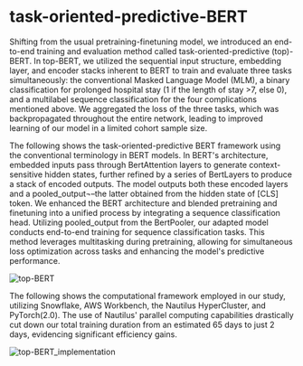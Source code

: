 # task-oriented-predictive-BERT
Shifting from the usual pretraining-finetuning model, we introduced an end-to-end training and evaluation method called task-oriented-predictive (top)-BERT. In top-BERT, we utilized the sequential input structure, embedding layer, and encoder stacks inherent to BERT to train and evaluate three tasks simultaneously: the conventional Masked Language Model (MLM), a binary classification for prolonged hospital stay (1 if the length of stay >7, else 0), and a multilabel sequence classification for the four complications mentioned above. We aggregated the loss of the three tasks, which was backpropagated throughout the entire network, leading to improved learning of our model in a limited cohort sample size. 

The following shows the task-oriented-predictive BERT framework using the conventional terminology in BERT models. In BERT's architecture, embedded inputs pass through BertAttention layers to generate context-sensitive hidden states, further refined by a series of BertLayers to produce a stack of encoded outputs. The model outputs both these encoded layers and a pooled_output¬–the latter obtained from the hidden state of [CLS] token. We enhanced the BERT architecture and blended pretraining and finetuning into a unified process by integrating a sequence classification head. Utilizing pooled_output from the BertPooler, our adapted model conducts end-to-end training for sequence classification tasks. This method leverages multitasking during pretraining, allowing for simultaneous loss optimization across tasks and enhancing the model's predictive performance.

![top-BERT](https://github.com/hikf3/task-oriented-predictive-BERT/assets/72622960/8ac1b57f-5347-4a89-a0ab-a42b98ad6db5)

The following shows the computational framework employed in our study, utilizing Snowflake, AWS Workbench, the Nautilus HyperCluster, and PyTorch(2.0). The use of Nautilus' parallel computing capabilities drastically cut down our total training duration from an estimated 65 days to just 2 days, evidencing significant efficiency gains.

![top-BERT_implementation](https://github.com/hikf3/task-oriented-predictive-BERT/assets/72622960/744d28cb-6717-4d74-8b80-003040bfe465)
